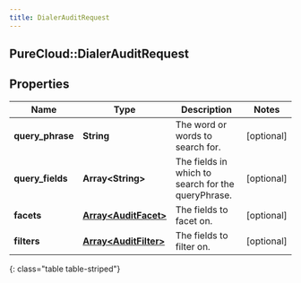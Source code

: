 ```yaml
---
title: DialerAuditRequest
---
```

## PureCloud::DialerAuditRequest

## Properties

|Name | Type | Description | Notes|
|------------ | ------------- | ------------- | -------------|
| **query_phrase** | **String** | The word or words to search for. | [optional] |
| **query_fields** | **Array&lt;String&gt;** | The fields in which to search for the queryPhrase. | [optional] |
| **facets** | [**Array&lt;AuditFacet&gt;**](AuditFacet.html) | The fields to facet on. | [optional] |
| **filters** | [**Array&lt;AuditFilter&gt;**](AuditFilter.html) | The fields to filter on. | [optional] |
{: class="table table-striped"}



